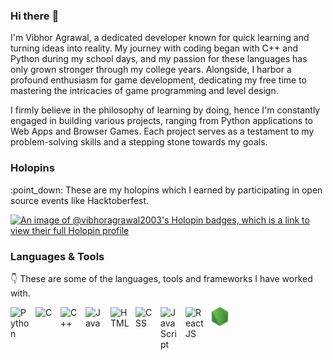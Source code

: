 ### Hi there :wave:

<!--
**VibhorAgrawal2003/VibhorAgrawal2003** is a ✨ _special_ ✨ repository because its `README.md` (this file) appears on your GitHub profile.

Here are some ideas to get you started:

- 🔭 I’m currently working on ...
- 🌱 I’m currently learning ...
- 👯 I’m looking to collaborate on ...
- 🤔 I’m looking for help with ...
- 💬 Ask me about ...
- 📫 How to reach me: ...
- 😄 Pronouns: ...
- ⚡ Fun fact: ...
-->

I'm Vibhor Agrawal, a dedicated developer known for quick learning and turning ideas into reality. My journey with coding began with C++ and Python during my school days, and my passion for these languages has only grown stronger through my college years. Alongside, I harbor a profound enthusiasm for game development, dedicating my free time to mastering the intricacies of game programming and level design.

I firmly believe in the philosophy of learning by doing, hence I'm constantly engaged in building various projects, ranging from Python applications to Web Apps and Browser Games. Each project serves as a testament to my problem-solving skills and a stepping stone towards my goals.

### Holopins
<div>
  :point_down: These are my holopins which I earned by participating in open source events like Hacktoberfest. <br />
</div>

[![An image of @vibhoragrawal2003's Holopin badges, which is a link to view their full Holopin profile](https://holopin.me/vibhoragrawal2003)](https://holopin.io/@vibhoragrawal2003)

### Languages & Tools
:point_down: These are some of the languages, tools and frameworks I have worked with.
<br />
<div>
<img align="left" alt="Python" width="30px" style="padding-right:10px;padding-bottom:10px" src="https://cdn.jsdelivr.net/gh/devicons/devicon/icons/python/python-plain.svg" />
<img align="left" alt="C" width="30px" style="padding-right:10px;padding-bottom:10px" src="https://cdn.jsdelivr.net/gh/devicons/devicon/icons/c/c-original.svg" />
<img  align="left" alt="C++" width="30px" style="padding-right:10px;padding-bottom:10px" src="https://cdn.jsdelivr.net/gh/devicons/devicon/icons/cplusplus/cplusplus-original.svg" />
<img align="left" alt="Java" width="30px" style="padding-right:10px;padding-bottom:10px" src="https://cdn.jsdelivr.net/gh/devicons/devicon/icons/java/java-original.svg"/>
<img align="left" alt="HTML" width="30px" style="padding-right:10px;padding-bottom:10px" src="https://cdn.jsdelivr.net/gh/devicons/devicon/icons/html5/html5-plain.svg" />
<img align="left" alt="CSS" width="30px" style="padding-right:10px;padding-bottom:10px" src="https://cdn.jsdelivr.net/gh/devicons/devicon/icons/css3/css3-plain.svg" />
<img align="left" alt="JavaScript" width="30px" style="padding-right:10px;padding-bottom:10px" src="https://cdn.jsdelivr.net/gh/devicons/devicon/icons/javascript/javascript-plain.svg" />
<img align="left" alt="ReactJS" width="30px" style="padding-right:10px;padding-bottom:10px" src="https://cdn.jsdelivr.net/gh/devicons/devicon/icons/react/react-original.svg" />
<img align="left" alt="ReactJS" width="30px" style="padding-right:10px;padding-bottom:10px" src="https://github.com/devicons/devicon/blob/v2.15.1/icons/nodejs/nodejs-original.svg" />

</div>

